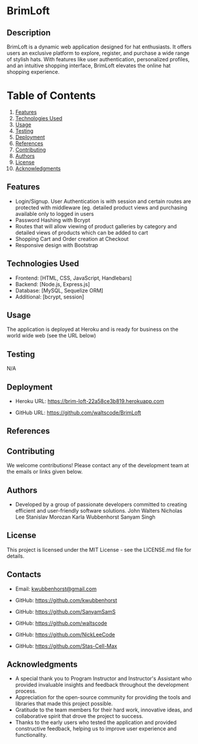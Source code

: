 # BrimLoft

## Description
BrimLoft is a dynamic web application designed for hat enthusiasts. It offers users an exclusive platform to explore, register, and purchase a wide range of stylish hats. With features like user authentication, personalized profiles, and an intuitive shopping interface, BrimLoft elevates the online hat shopping experience.

# Table of Contents
1. [Features](#features)
2. [Technologies Used](#technologies-used)
3. [Usage](#usage)
4. [Testing](#testing)
5. [Deployment](#deployment)
6. [References](#references)
7. [Contributing](#contributing)
8. [Authors](#authors)
9. [License](#license)
10. [Acknowledgments](#acknowledgments)


## Features

- Login/Signup. User Authentication is with session and certain routes are protected with middleware (eg. detailed product views and purchasing available only to logged in users
- Password Hashing with Bcrypt
- Routes that will allow viewing of product galleries by category and detailed views of products which can be added to cart
- Shopping Cart and Order creation at Checkout
- Responsive design with Bootstrap 

## Technologies Used

- Frontend: [HTML, CSS, JavaScript, Handlebars]
- Backend: [Node.js, Express.js]
- Database: [MySQL, Sequelize ORM]
- Additional: [bcrypt, session]

## Usage

The application is deployed at Heroku and is ready for business on the world wide web (see the URL below)

## Testing

N/A

## Deployment

- Heroku URL: https://brim-loft-22a58ce3b819.herokuapp.com

- GitHub URL: https://github.com/waltscode/BrimLoft

## References


## Contributing

We welcome contributions! Please contact any of the development team at the emails or links given below.


## Authors

- Developed by a group of passionate developers committed to creating efficient and user-friendly software solutions.
John Walters 
Nicholas Lee
Stanislav Morozan
Karla Wubbenhorst
Sanyam Singh


## License

This project is licensed under the MIT License - see the LICENSE.md file for details.


## Contacts

- Email: kwubbenhorst@gmail.com
- GitHub: https://github.com/kwubbenhorst

- GitHub: https://github.com/SanyamSamS

- GitHub: https://github.com/waltscode

- GitHub: https://github.com/NickLeeCode

- GitHub: https://github.com/Stas-Cell-Max


## Acknowledgments

- A special thank you to Program Instructor and Instructor's Assistant who provided invaluable insights and feedback throughout the development process.
- Appreciation for the open-source community for providing the tools and libraries that made this project possible.
- Gratitude to the team members for their hard work, innovative ideas, and collaborative spirit that drove the project to success.
- Thanks to the early users who tested the application and provided constructive feedback, helping us to improve user experience and functionality.
